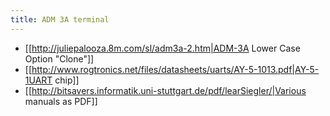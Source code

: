 ```yaml
---
title: ADM 3A terminal
---
```

* [[http://juliepalooza.8m.com/sl/adm3a-2.htm|ADM-3A Lower Case Option "Clone"]]
* [[http://www.rogtronics.net/files/datasheets/uarts/AY-5-1013.pdf|AY-5-1UART chip]]
* [[http://bitsavers.informatik.uni-stuttgart.de/pdf/learSiegler/|Various manuals as PDF]]
